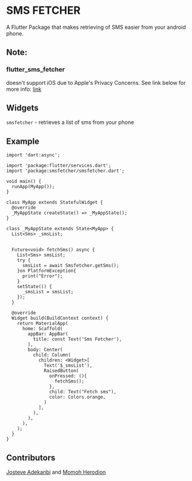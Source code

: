 # SMS FETCHER
A Flutter Package that makes retrieving of SMS easier from your android phone.

## Note:

### flutter_sms_fetcher 
doesn't support iOS due to Apple's Privacy Concerns. See link below for more info:
[link](https://stackoverflow.com/questions/16187841/read-sms-message-in-ios)

## Widgets
```smsfetcher``` - retrieves a list of sms from your phone

## Example

```import 'package:flutter/material.dart';
import 'dart:async';

import 'package:flutter/services.dart';
import 'package:smsfetcher/smsfetcher.dart';

void main() {
  runApp(MyApp());
}

class MyApp extends StatefulWidget {
  @override
  _MyAppState createState() => _MyAppState();
}

class _MyAppState extends State<MyApp> {
  List<Sms> _smsList;


  Future<void> fetchSms() async {
    List<Sms> smsList;
    try {
      smsList = await Smsfetcher.getSms();
    }on PlatformException{
      print("Error");
    }
    setState(() {
      _smsList = smsList;
    });
  }

  @override
  Widget build(BuildContext context) {
    return MaterialApp(
      home: Scaffold(
        appBar: AppBar(
          title: const Text('Sms Fetcher'),
        ),
        body: Center(
          child: Column(
            children: <Widget>[
              Text('$_smsList'),
              RaisedButton(
                onPressed: (){
                  fetchSms();
                },
                child: Text("Fetch sms"),
                color: Colors.orange,
              )
            ],
          ),
        ),
      ),
    );
  }
}
```
## Contributors
[Josteve Adekanbi](https://github.com/JosteveGit) and 
[Momoh Herodion](https://github.com/mhero007)
